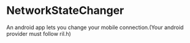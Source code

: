 # NetworkStateChanger
An android app lets you change your mobile connection.(Your android provider must follow ril.h)
